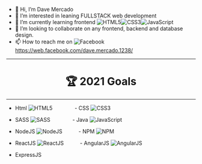 - 👋 Hi, I’m Dave Mercado
- 👀 I’m interested in leaning FULLSTACK web development 
- 🌱 I’m currently learning frontend ![HTML5](https://img.icons8.com/color/30/html-5.png)![CSS3](https://img.icons8.com/color/30/css3.png)![JavaScript](https://img.icons8.com/color/30/javascript.png)
- 💞️ I’m looking to collaborate on any frontend, backend and database design.
- 📫 How to reach me on ![Facebook](https://img.shields.io/badge/Facebook-%231877F2.svg?&style=flat-square&logo=facebook&logoColor=white) https://web.facebook.com/dave.mercado.1238/


---

<h1 align="center">🏆 2021 Goals</h1>

---

  - Html ![HTML5](https://img.icons8.com/color/30/html-5.png) &nbsp; &nbsp; &nbsp; &nbsp; &nbsp; &nbsp; &nbsp; - CSS ![CSS3](https://img.icons8.com/color/30/css3.png)
  - SASS ![SASS](https://img.icons8.com/color/30/sass.png) &nbsp; &nbsp; &nbsp; &nbsp; &nbsp; &nbsp; &nbsp;  - Java ![JavaScript](https://img.icons8.com/color/30/javascript.png)
  - NodeJS ![NodeJS](https://img.icons8.com/color/30/nodejs.png) &nbsp; &nbsp; &nbsp; &nbsp; &nbsp;   - NPM ![NPM](https://img.icons8.com/color/30/npm.png)
  - ReactJS ![ReactJS](https://img.icons8.com/color/30/react-native.png) &nbsp; &nbsp; &nbsp; &nbsp; &nbsp;   - AngularJS ![AngularJS](https://img.icons8.com/color/30/angularjs.png)
   &nbsp; &nbsp; &nbsp; &nbsp; &nbsp; &nbsp; &nbsp; 
   
  - ExpressJS
<!---
odacrem123/odacrem123 is a ✨ special ✨ repository because its `README.md` (this file) appears on your GitHub profile.
You can click the Preview link to take a look at your changes.
--->
